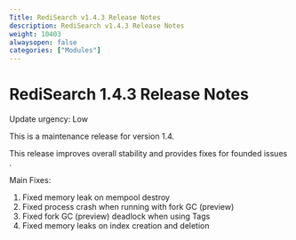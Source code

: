```yaml
---
Title: RediSearch v1.4.3 Release Notes
description: RediSearch v1.4.3 Release Notes
weight: 10403
alwaysopen: false
categories: ["Modules"]
---
```

# RediSearch 1.4.3 Release Notes

Update urgency: Low

This is a maintenance release for version 1.4.

This release improves overall stability and provides fixes for founded issues .

Main Fixes:
1. Fixed memory leak on mempool destroy
2. Fixed process crash when running with fork GC (preview) 
3. Fixed fork GC  (preview)  deadlock when using Tags
4. Fixed memory leaks on index creation and deletion